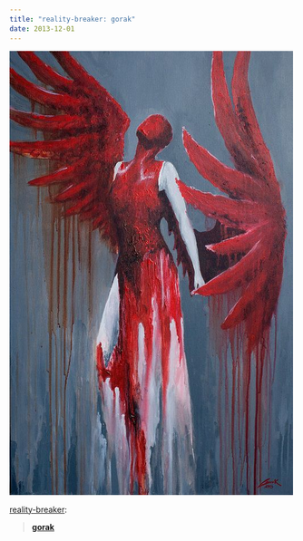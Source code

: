 ```yaml
---
title: "reality-breaker: gorak"
date: 2013-12-01
---
```


![2013-12-01-sei0iwvk.jpeg](/images/2013-12-01-sei0iwvk.jpeg)

<p><a class="tumblr_blog" href="http://reality-breaker.tumblr.com/post/58321682334/gorak">reality-breaker</a>:</p>
<blockquote>
<p><a href="http://shadowness.com/gorak/alexander-mcqueen-savage-beauty-2"><strong>gorak</strong><br></a></p>
</blockquote>